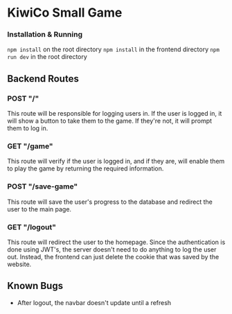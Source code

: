 # KiwiCo Small Game

### Installation & Running
`npm install` on the root directory
`npm install` in the frontend directory
`npm run dev` in the root directory

## Backend Routes

### POST "/"

This route will be responsible for logging users in. If the user is logged in,
it will show a button to take them to the game. If they're not, it will prompt
them to log in.

### GET "/game"

This route will verify if the user is logged in, and if they are, will enable them
to play the game by returning the required information.

### POST "/save-game"

This route will save the user's progress to the database and redirect the user
to the main page.

### GET "/logout"

This route will redirect the user to the homepage. Since the authentication is 
done using JWT's, the server doesn't need to do anything to log the user out.
Instead, the frontend can just delete the cookie that was saved by the website.


## Known Bugs

* After logout, the navbar doesn't update until a refresh
